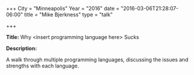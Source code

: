 +++
City = "Minneapolis"
Year = "2016"
date = "2016-03-06T21:28:07-06:00"
title = "Mike Bjerkness"
type = "talk"

+++

<div class="span-15  ">
  <div class="span-15  last ">
  <p><strong>Title:</strong>
  Why &lt;insert programming language here&gt; Sucks
</p>

<p><strong>Description:</strong></p>

<p>
A walk through multiple programming languages, discussing the issues and strengths with each language.
</p>



  </div>
</div>
